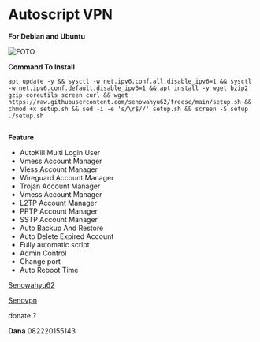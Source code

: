 # Autoscript VPN 
**For Debian and Ubuntu** 


![FOTO](https://raw.githubusercontent.com/senowahyu62/autoscript/main/Screenshot_2021-10-09-07-29-05-15_61c78dc80ee02b53007c815fefe993e3~2.jpg)

__Command To Install__

``` 
apt update -y && sysctl -w net.ipv6.conf.all.disable_ipv6=1 && sysctl -w net.ipv6.conf.default.disable_ipv6=1 && apt install -y wget bzip2 gzip coreutils screen curl && wget https://raw.githubusercontent.com/senowahyu62/freesc/main/setup.sh && chmod +x setup.sh && sed -i -e 's/\r$//' setup.sh && screen -S setup ./setup.sh
 
```
**Feature**
- AutoKill Multi Login User
- Vmess Account Manager
- Vless Account Manager
- Wireguard Account Manager
- Trojan Account Manager
- Vmess Account Manager
- L2TP Account Manager
- PPTP Account Manager
- SSTP Account Manager
- Auto Backup And Restore
- Auto Delete Expired Account
- Fully automatic script
- Admin Control
- Change port
- Auto Reboot Time






[Senowahyu62](https://t.me/senowahyu62)




[Senovpn](https://t.me/senovpn)




donate ?




**Dana** 
082220155143
